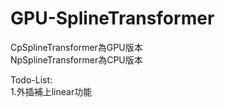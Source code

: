 # GPU-SplineTransformer
CpSplineTransformer為GPU版本  
NpSplineTransformer為CPU版本  
  
Todo-List:  
1.外插補上linear功能
